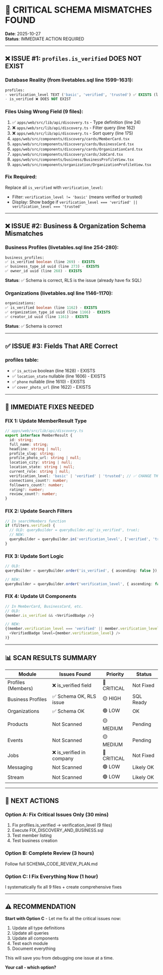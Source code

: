 # 🔴 CRITICAL SCHEMA MISMATCHES FOUND

**Date**: 2025-10-27  
**Status**: IMMEDIATE ACTION REQUIRED

---

## ❌ ISSUE #1: `profiles.is_verified` DOES NOT EXIST

### **Database Reality** (from livetables.sql line 1599-1631):
```sql
profiles:
- verification_level TEXT ('basic', 'verified', 'trusted') ✅ EXISTS (line 1616)
- is_verified ❌ DOES NOT EXIST
```

### **Files Using Wrong Field** (9 files):
1. ✅ `apps/web/src/lib/api/discovery.ts` - Type definition (line 24)
2. ❌ `apps/web/src/lib/api/discovery.ts` - Filter query (line 162)
3. ❌ `apps/web/src/lib/api/discovery.ts` - Sort query (line 175)
4. `apps/web/src/components/discovery/cards/MemberCard.tsx`
5. `apps/web/src/components/discovery/cards/BusinessCard.tsx`
6. `apps/web/src/components/discovery/cards/OrganizationCard.tsx`
7. `apps/web/src/components/discovery/cards/JobCard.tsx`
8. `apps/web/src/components/business/BusinessProfileView.tsx`
9. `apps/web/src/components/organization/OrganizationProfileView.tsx`

### **Fix Required**:
Replace all `is_verified` with `verification_level`:
- Filter: `verification_level != 'basic'` (means verified or trusted)
- Display: Show badge if `verification_level === 'verified' || verification_level === 'trusted'`

---

## ❌ ISSUE #2: Business & Organization Schema Mismatches

### **Business Profiles** (livetables.sql line 254-280):
```sql
business_profiles:
✅ is_verified boolean (line 269) - EXISTS
✅ business_type_id uuid (line 273) - EXISTS
✅ owner_id uuid (line 268) - EXISTS
```
**Status**: ✅ Schema is correct, RLS is the issue (already have fix SQL)

### **Organizations** (livetables.sql line 1146-1170):
```sql
organizations:
✅ is_verified boolean (line 1162) - EXISTS
✅ organization_type_id uuid (line 1166) - EXISTS
✅ creator_id uuid (line 1161) - EXISTS
```
**Status**: ✅ Schema is correct

---

## ✅ ISSUE #3: Fields That ARE Correct

### **profiles table**:
- ✅ `is_active` boolean (line 1628) - EXISTS
- ✅ `location_state` nullable (line 1606) - EXISTS
- ✅ `phone` nullable (line 1610) - EXISTS
- ✅ `cover_photo_url` (line 1622) - EXISTS

---

## 🔧 IMMEDIATE FIXES NEEDED

### **FIX 1: Update MemberResult Type**
```typescript
// apps/web/src/lib/api/discovery.ts
export interface MemberResult {
  id: string;
  full_name: string;
  headline: string | null;
  profile_slug: string;
  profile_photo_url: string | null;
  location_city: string | null;
  location_state: string | null;
  current_role: string | null;
  verification_level: 'basic' | 'verified' | 'trusted'; // ✅ CHANGE THIS
  connections_count?: number;
  followers_count?: number;
  rating?: number;
  review_count?: number;
}
```

### **FIX 2: Update Search Filters**
```typescript
// In searchMembers function
if (filters.verified) {
  // OLD: queryBuilder = queryBuilder.eq('is_verified', true);
  // NEW:
  queryBuilder = queryBuilder.in('verification_level', ['verified', 'trusted']);
}
```

### **FIX 3: Update Sort Logic**
```typescript
// OLD:
queryBuilder = queryBuilder.order('is_verified', { ascending: false });

// NEW:
queryBuilder = queryBuilder.order('verification_level', { ascending: false });
```

### **FIX 4: Update UI Components**
```typescript
// In MemberCard, BusinessCard, etc.
// OLD:
{member.is_verified && <VerifiedBadge />}

// NEW:
{(member.verification_level === 'verified' || member.verification_level === 'trusted') && (
  <VerifiedBadge level={member.verification_level} />
)}
```

---

## 📊 SCAN RESULTS SUMMARY

| Module | Issues Found | Priority | Status |
|--------|--------------|----------|--------|
| Profiles (Members) | ❌ is_verified field | 🔴 CRITICAL | Not Fixed |
| Business Profiles | ✅ Schema OK, RLS issue | 🟡 HIGH | SQL Ready |
| Organizations | ✅ Schema OK | 🟢 LOW | OK |
| Products | Not Scanned | 🟡 MEDIUM | Pending |
| Events | Not Scanned | 🟡 MEDIUM | Pending |
| Jobs | ❌ is_verified in company | 🔴 CRITICAL | Not Fixed |
| Messaging | Not Scanned | 🟢 LOW | Likely OK |
| Stream | Not Scanned | 🟢 LOW | Likely OK |

---

## 🎯 NEXT ACTIONS

### **Option A: Fix Critical Issues Only (30 mins)**
1. Fix profiles.is_verified → verification_level (9 files)
2. Execute FIX_DISCOVERY_AND_BUSINESS.sql
3. Test member listing
4. Test business creation

### **Option B: Complete Review (3 hours)**
Follow full SCHEMA_CODE_REVIEW_PLAN.md

### **Option C: I Fix Everything Now (1 hour)**
I systematically fix all 9 files + create comprehensive fixes

---

## ⚠️ RECOMMENDATION

**Start with Option C** - Let me fix all the critical issues now:
1. Update all type definitions
2. Update all queries
3. Update all components
4. Test each module
5. Document everything

This will save you from debugging one issue at a time.

**Your call - which option?**

